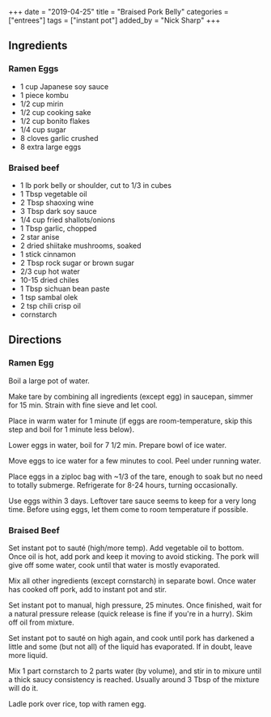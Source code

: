 +++
date = "2019-04-25"
title = "Braised Pork Belly"
categories = ["entrees"]
tags = ["instant pot"]
added_by = "Nick Sharp"
+++


## Ingredients

### Ramen Eggs
- 1 cup Japanese soy sauce 
- 1 piece kombu
- 1/2 cup mirin
- 1/2 cup cooking sake
- 1/2 cup bonito flakes
- 1/4 cup sugar
- 8 cloves garlic crushed
- 8 extra large eggs 

### Braised beef
- 1 lb pork belly or shoulder, cut to 1/3 in cubes
- 1 Tbsp vegetable oil
- 2 Tbsp shaoxing wine
- 3 Tbsp dark soy sauce
- 1/4 cup fried shallots/onions
- 1 Tbsp garlic, chopped
- 2 star anise
- 2 dried shiitake mushrooms, soaked 
- 1 stick cinnamon
- 2 Tbsp rock sugar or brown sugar
- 2/3 cup hot water
- 10-15 dried chiles
- 1 Tbsp sichuan bean paste
- 1 tsp sambal olek
- 2 tsp chili crisp oil
- cornstarch


## Directions

### Ramen Egg

Boil a large pot of water.

Make tare by combining all ingredients (except egg) in saucepan, simmer for 15 min. Strain with fine sieve and let cool.

Place in warm water for 1 minute (if eggs are room-temperature, skip this step and boil for 1 minute less below).

Lower eggs in water, boil for 7 1/2 min. Prepare bowl of ice water.

Move eggs to ice water for a few minutes to cool. Peel under running water.

Place eggs in a ziploc bag with ~1/3 of the tare, enough to soak but no need to totally submerge. Refrigerate for 8-24 hours, turning occasionally.

Use eggs within 3 days. Leftover tare sauce seems to keep for a very long time. Before using eggs, let them come to room temperature if possible.

### Braised Beef

Set instant pot to sauté (high/more temp). Add vegetable oil to bottom. Once oil is hot, add pork and keep it moving to avoid sticking. The pork will give off some water, cook until that water is mostly evaporated.

Mix all other ingredients (except cornstarch) in separate bowl. Once water has cooked off pork, add to instant pot and stir.

Set instant pot to manual, high pressure, 25 minutes. Once finished, wait for a natural pressure release (quick release is fine if you're in a hurry). Skim off oil from mixture.

Set instant pot to sauté on high again, and cook until pork has darkened a little and some (but not all) of the liquid has evaporated. If in doubt, leave more liquid.

Mix 1 part cornstarch to 2 parts water (by volume), and stir in to mixure until a thick saucy consistency is reached. Usually around 3 Tbsp of the mixture will do it.

Ladle pork over rice, top with ramen egg.

